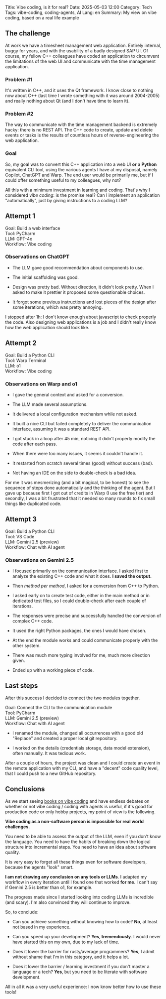 Title: Vibe coding, is it for real?
Date: 2025-05-03 12:00
Category: Tech
Tags: vibe-coding, coding-agents, AI
Lang: en
Summary: My view on vibe coding, based on a real life example

## The challenge

At work we have a timesheet management web application. Entirely internal, buggy for years, and with the usability of a badly designed SAP UI. Of course, my fellow C++ colleagues have coded an application to circumvent the limitations of the web UI and communicate with the time management application.

### Problem #1

It's written in C++, and it uses the Qt framework. I know close to nothing now about C++ (last time I wrote something with it was around 2004-2005) and really nothing about Qt (and I don't have time to learn it).

### Problem #2

The way to communicate with the time management backend is extremely hacky: there is no REST API. The C++ code to create, update and delete events or tasks is the results of countless hours of reverse-engineering the web application.

### Goal

So, my goal was to convert this C++ application into a web UI **or** a **Python** equivalent CLI tool, using the various agents I have at my disposal, namely Copilot, ChatGPT and Warp. The end user would be primarily me, but if I could offer something useful to my colleagues, why not?

All this with a minimum investment in learning and coding. That's why I considered *vibe coding*: is the promise real? Can I implement an application "automatically", just by giving instructions to a coding LLM?

## Attempt 1

<div class="summary">
Goal: Build a web interface
<br>
Tool: PyCharm
<br>
LLM: GPT-4o
<br>
Workflow: Vibe coding
</div>

### Observations on ChatGPT

* The LLM gave good recommendation about components to use.

* The initial scaffolding was good.

* Design was pretty bad. Without direction, it didn't look pretty. When I asked to make it prettier it proposed some questionable choices.

* It forgot some previous instructions and lost pieces of the design after some iterations, which was pretty annoying.

I stopped after 1h: I don't know enough about javascript to check properly the code. Also designing web applications is a job and I didn't really know how the web application should look like.

## Attempt 2

<div class="summary">
Goal: Build a Python CLI
<br>
Tool: Warp Terminal
<br>
LLM: o1
<br>
Workflow: Vibe coding
</div>

### Observations on Warp and o1

* I gave the general context and asked for a conversion.

* The LLM made several assumptions.

* It delivered a local configuration mechanism while not asked.

* It built a nice CLI but failed completely to deliver the communication interface, assuming it was a standard REST API.

* I got stuck in a loop after 45 min, noticing it didn't properly modify the code after each pass.

* When there were too many issues, it seems it couldn't handle it.

* It restarted from scratch several times (good) without success (bad).

* Not having an IDE on the side to double-check is a bad idea.

For me it was mesmerizing (and a bit magical, to be honest) to see the sequence of steps done automatically and the thinking of the agent.
But I gave up because first I got out of credits in Warp (I use the free tier) and secondly, I was a bit frustrated that it needed so many rounds to fix small things like duplicated code.

## Attempt 3

<div class="summary">
Goal: Build a Python CLI
<br>
Tool: VS Code
<br>
LLM: Gemini 2.5 (preview)
<br>
Workflow: Chat with AI agent
</div>

### Observations on Gemini 2.5

* I focused primarily on the communication interface. I asked first to analyze the existing C++ code and what it does. **I saved the output.**

* Then *method per method*, I asked for a conversion from C++ to Python.

* I asked early on to create test code, either in the main method or in dedicated test files, so I could double-check after each couple of iterations.

* The responses were precise and successfully handled the conversion of complex C++ code.

* It used the right Python packages, the ones I would have chosen.

* At the end the module works and could communicate properly with the other system.

* There was much more typing involved for me, much more direction given.

* Ended up with a working piece of code.

## Last steps

After this success I decided to connect the two modules together.

<div class="summary">
Goal: Connect the CLI to the communication module
<br>
Tool: PyCharm
<br>
LLM: Gemini 2.5 (preview)
<br>
Workflow: Chat with AI agent
</div>

* I renamed the module, changed all occurrences with a good old "Replace" and created a proper local git repository.

* I worked on the details (credentials storage, data model extension), often manually. It was tedious work.

After a couple of hours, the project was clean and I could create an event in the remote application with my CLI, and have a "decent" code quality level, that I could push to a new GitHub repository.

## Conclusions

As we start seeing [books on vibe coding](https://simonwillison.net/2025/May/1/not-vibe-coding/) and have endless debates on whether or not vibe coding / coding with agents is useful, if it's good for production code or only hobby projects, my point of view is the following.

**Vibe coding as a non-software person is impossible for real world challenges.**

You need to be able to assess the output of the LLM, even if you don't know the language. You need to have the habits of breaking down the logical structure into incremental steps. You need to have an idea about software quality.

It is very easy to forget all these things even for software developers, because the agents "look" smart.

**I am not drawing any conclusion on any tools or LLMs**. I adapted my workflow in every iteration until I found one that worked **for me**. I can't say if Gemini 2.5 is better than o1, for example.

The progress made since I started looking into coding LLMs is incredible (and scary). I'm also convinced they will continue to improve.

So, to conclude:

* Can you achieve something without knowing how to code? **No**, at least not based in my experience.

* Can you speed up your development? **Yes, tremendously**. I would never have started this on my own, due to my lack of time.

* Does it lower the barrier for rusty/average programmers? **Yes**, I admit without shame that I'm in this category, and it helps a lot.

* Does it lower the barrier / learning investment if you don't master a language or a tech? **Yes**, but you need to be literate with software development.

All in all it was a very useful experience: I now know better how to use these tools!

